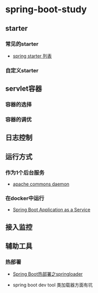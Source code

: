 # spring-boot-study

## starter

### 常见的starter

* [spring starter 列表](https://github.com/konglz/spring-boot-study/blob/master/SPRING-BOOT-STAERER.list.md)

### 自定义starter

## servlet容器

### 容器的选择

###  容器的调优

## 日志控制

## 运行方式

### 作为1个后台服务

* [apache commons daemon](http://commons.apache.org/proper/commons-daemon/)

### 在docker中运行

* [Spring Boot Application as a Service](http://www.baeldung.com/spring-boot-app-as-a-service)

## 接入监控

## 辅助工具

### 热部署

* [Spring Boot热部署之springloader](http://blog.csdn.net/googleoyyp/article/details/60633358)

* spring boot dev tool
类加载器方面有坑
